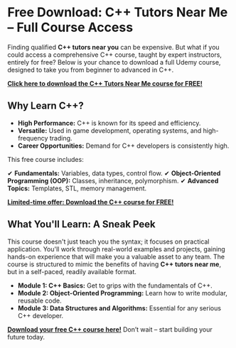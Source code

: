 # Free Download: C++ Tutors Near Me – Full Course Access

Finding qualified **C++ tutors near you** can be expensive. But what if you could access a comprehensive C++ course, taught by expert instructors, entirely for free? Below is your chance to download a full Udemy course, designed to take you from beginner to advanced in C++.

[**Click here to download the C++ Tutors Near Me course for FREE!**](https://udemywork.com/c-plus-plus-tutors-near-me)

## Why Learn C++?

*   **High Performance:** C++ is known for its speed and efficiency.
*   **Versatile:** Used in game development, operating systems, and high-frequency trading.
*   **Career Opportunities:** Demand for C++ developers is consistently high.

This free course includes:

✔ **Fundamentals:** Variables, data types, control flow.
✔ **Object-Oriented Programming (OOP):** Classes, inheritance, polymorphism.
✔ **Advanced Topics:** Templates, STL, memory management.

[**Limited-time offer: Download the C++ course for FREE!**](https://udemywork.com/c-plus-plus-tutors-near-me)

## What You'll Learn: A Sneak Peek

This course doesn't just teach you the syntax; it focuses on practical application. You'll work through real-world examples and projects, gaining hands-on experience that will make you a valuable asset to any team. The course is structured to mimic the benefits of having **C++ tutors near me**, but in a self-paced, readily available format.

*   **Module 1: C++ Basics:** Get to grips with the fundamentals of C++.
*   **Module 2: Object-Oriented Programming:** Learn how to write modular, reusable code.
*   **Module 3: Data Structures and Algorithms:** Essential for any serious C++ developer.

[**Download your free C++ course here!**](https://udemywork.com/c-plus-plus-tutors-near-me) Don’t wait – start building your future today.
